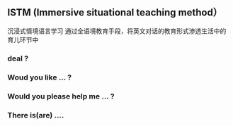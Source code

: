 ## ISTM (Immersive situational teaching method）
沉浸式情境语言学习
通过全语境教育手段，将英文对话的教育形式渗透生活中的育儿环节中

### deal ?
### Woud you like ... ?
### Would you please help me ... ?
### There is(are) ....

